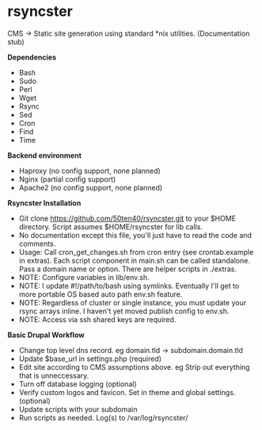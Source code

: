 # rsyncster
CMS -> Static site generation using standard \*nix utilities. (Documentation stub)

__Dependencies__
* Bash
* Sudo
* Perl
* Wget
* Rsync
* Sed
* Cron
* Find
* Time

__Backend environment__
* Haproxy (no config support, none planned)
* Nginx (partial config support)
* Apache2 (no config support, none planned)

__Rsyncster Installation__
* Git clone https://github.com/50ten40/rsyncster.git to your $HOME directory. Script assumes $HOME/rsyncster for lib calls.
* No documentation except this file, you'll just have to read the code and comments.
* Usage: Call cron_get_changes.sh from cron entry (see crontab.example in extras). Each script component in main.sh can be called standalone. Pass a domain name or option. There are helper scripts in ./extras.
* NOTE: Configure variables in lib/env.sh.
* NOTE: I update #!/path/to/bash using symlinks. Eventually I'll get to more portable OS based auto path env.sh feature.
* NOTE: Regardless of cluster or single instance, you must update your rsync arrays inline. I haven't yet moved publish config to env.sh.
* NOTE: Access via ssh shared keys are required.

__Basic Drupal Workflow__
* Change top level dns record. eg domain.tld -> subdomain.domain.tld
* Update $base_url in settings.php (required)
* Edit site according to CMS assumptions above. eg Strip out everything that is unneccessary.
* Turn off database logging (optional)
* Verify custom logos and favicon. Set in theme and global settings. (optional)
* Update scripts with your subdomain
* Run scripts as needed. Log(s) to /var/log/rsyncster/